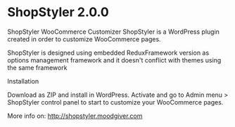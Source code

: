 # ShopStyler 2.0.0
ShopStyler WooCommerce Customizer
ShopStyler is a WordPress plugin created in order to customize WooCommerce pages.

ShopStyler is designed using embedded ReduxFramework version as options management framework and it doesn't conflict with themes using the same framework

Installation

Download as ZIP and install in WordPress. 
Activate and go to Admin menu > ShopStyler control panel to start to customize your WooCommerce pages.

More info on:
http://shopstyler.moodgiver.com
